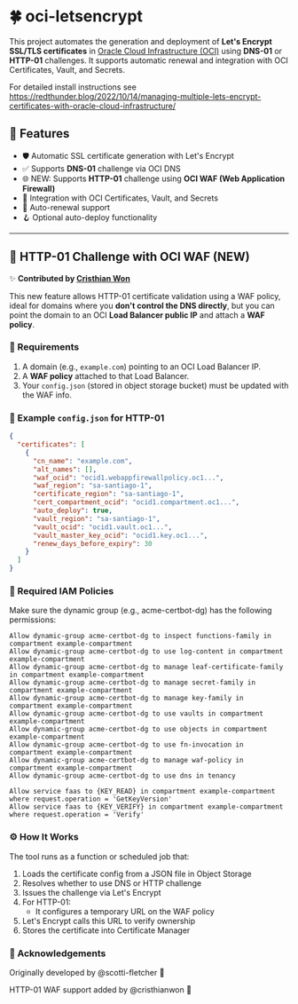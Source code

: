 # 🍀 oci-letsencrypt

This project automates the generation and deployment of **Let's Encrypt SSL/TLS certificates** in [Oracle Cloud Infrastructure (OCI)](https://www.oracle.com/cloud/) using **DNS-01** or **HTTP-01** challenges. It supports automatic renewal and integration with OCI Certificates, Vault, and Secrets.

For detailed install instructions see https://redthunder.blog/2022/10/14/managing-multiple-lets-encrypt-certificates-with-oracle-cloud-infrastructure/

## 📌 Features

- 🛡️ Automatic SSL certificate generation with Let's Encrypt
- ✅ Supports **DNS-01** challenge via OCI DNS
- 🌐 NEW: Supports **HTTP-01** challenge using **OCI WAF (Web Application Firewall)**
- 🔐 Integration with OCI Certificates, Vault, and Secrets
- 🔁 Auto-renewal support
- 🪝 Optional auto-deploy functionality

---

## 🔧 HTTP-01 Challenge with OCI WAF (NEW)

✨ **Contributed by [Cristhian Won](https://github.com/cristhianwon)**

This new feature allows HTTP-01 certificate validation using a WAF policy, ideal for domains where you **don't control the DNS directly**, but you can point the domain to an OCI **Load Balancer public IP** and attach a **WAF policy**.

### 📝 Requirements

1. A domain (e.g., `example.com`) pointing to an OCI Load Balancer IP.
2. A **WAF policy** attached to that Load Balancer.
3. Your `config.json` (stored in object storage bucket) must be updated with the WAF info.

### 📁 Example `config.json` for HTTP-01

```json
{
  "certificates": [
    {
      "cn_name": "example.com",
      "alt_names": [],
      "waf_ocid": "ocid1.webappfirewallpolicy.oc1...",
      "waf_region": "sa-santiago-1",
      "certificate_region": "sa-santiago-1",
      "cert_compartment_ocid": "ocid1.compartment.oc1...",
      "auto_deploy": true,
      "vault_region": "sa-santiago-1",
      "vault_ocid": "ocid1.vault.oc1...",
      "vault_master_key_ocid": "ocid1.key.oc1...",
      "renew_days_before_expiry": 30
    }
  ]
}
```

### 🔐 Required IAM Policies

Make sure the dynamic group (e.g., acme-certbot-dg) has the following permissions:

```
Allow dynamic-group acme-certbot-dg to inspect functions-family in compartment example-compartment
Allow dynamic-group acme-certbot-dg to use log-content in compartment example-compartment
Allow dynamic-group acme-certbot-dg to manage leaf-certificate-family in compartment example-compartment
Allow dynamic-group acme-certbot-dg to manage secret-family in compartment example-compartment
Allow dynamic-group acme-certbot-dg to manage key-family in compartment example-compartment
Allow dynamic-group acme-certbot-dg to use vaults in compartment example-compartment
Allow dynamic-group acme-certbot-dg to use objects in compartment example-compartment
Allow dynamic-group acme-certbot-dg to use fn-invocation in compartment example-compartment
Allow dynamic-group acme-certbot-dg to manage waf-policy in compartment example-compartment
Allow dynamic-group acme-certbot-dg to use dns in tenancy

Allow service faas to {KEY_READ} in compartment example-compartment where request.operation = 'GetKeyVersion'
Allow service faas to {KEY_VERIFY} in compartment example-compartment where request.operation = 'Verify'
```

### ⚙️ How It Works

The tool runs as a function or scheduled job that:

1. Loads the certificate config from a JSON file in Object Storage
2. Resolves whether to use DNS or HTTP challenge
3. Issues the challenge via Let's Encrypt
4. For HTTP-01:
   - It configures a temporary URL on the WAF policy
5. Let's Encrypt calls this URL to verify ownership
6. Stores the certificate into Certificate Manager

### 🤝 Acknowledgements

Originally developed by @scotti-fletcher 🎉

HTTP-01 WAF support added by @cristhianwon 🚀
